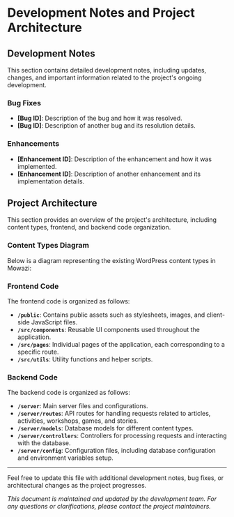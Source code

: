 # Development Notes and Project Architecture

## Development Notes

This section contains detailed development notes, including updates, changes, and important information related to the project's ongoing development.

### Bug Fixes

- **[Bug ID]**: Description of the bug and how it was resolved.
- **[Bug ID]**: Description of another bug and its resolution details.

### Enhancements

- **[Enhancement ID]**: Description of the enhancement and how it was implemented.
- **[Enhancement ID]**: Description of another enhancement and its implementation details.

## Project Architecture

This section provides an overview of the project's architecture, including content types, frontend, and backend code organization.

### Content Types Diagram

Below is a diagram representing the existing WordPress content types in Mowazi:

### Frontend Code

The frontend code is organized as follows:

- **`/public`**: Contains public assets such as stylesheets, images, and client-side JavaScript files.
- **`/src/components`**: Reusable UI components used throughout the application.
- **`/src/pages`**: Individual pages of the application, each corresponding to a specific route.
- **`/src/utils`**: Utility functions and helper scripts.

### Backend Code

The backend code is organized as follows:

- **`/server`**: Main server files and configurations.
- **`/server/routes`**: API routes for handling requests related to articles, activities, workshops, games, and stories.
- **`/server/models`**: Database models for different content types.
- **`/server/controllers`**: Controllers for processing requests and interacting with the database.
- **`/server/config`**: Configuration files, including database configuration and environment variables setup.

---

Feel free to update this file with additional development notes, bug fixes, or architectural changes as the project progresses.

*This document is maintained and updated by the development team. For any questions or clarifications, please contact the project maintainers.*
